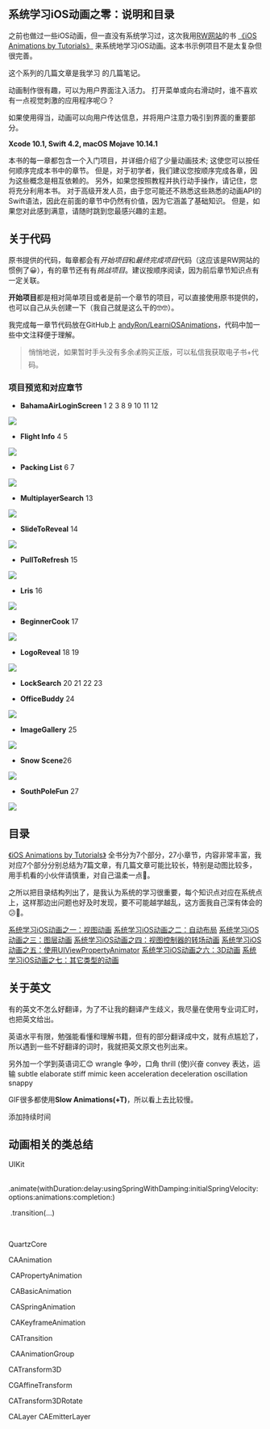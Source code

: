 系统学习iOS动画之零：说明和目录
---------

之前也做过一些iOS动画，但一直没有系统学习过，这次我用[RW网站](https://www.raywenderlich.com)的书 [《iOS Animations by Tutorials》](https://store.raywenderlich.com/products/ios-animations-by-tutorials) 来系统地学习iOS动画。这本书示例项目不是太复杂但很完善。

这个系列的几篇文章是我学习  的几篇笔记。

动画制作很有趣，可以为用户界面注入活力。 打开菜单或向右滑动时，谁不喜欢有一点视觉刺激的应用程序呢😏？

如果使用得当，动画可以向用户传达信息，并将用户注意力吸引到界面的重要部分。

**Xcode 10.1, Swift 4.2, macOS Mojave 10.14.1**

本书的每一章都包含一个入门项目，并详细介绍了少量动画技术; 这使您可以按任何顺序完成本书中的章节。
但是，对于初学者，我们建议您按顺序完成各章，因为这些概念是相互依赖的。 另外，如果您按照教程并执行动手操作，请记住，您将充分利用本书。
对于高级开发人员，由于您可能还不熟悉这些熟悉的动画API的Swift语法，因此在前面的章节中仍然有价值，因为它涵盖了基础知识。 但是，如果您对此感到满意，请随时跳到您最感兴趣的主题。



## 关于代码

原书提供的代码，每章都会有*开始项目*和*最终完成项目*代码（这应该是RW网站的惯例了😀），有的章节还有有*挑战项目*。建议按顺序阅读，因为前后章节知识点有一定关联。

**开始项目**都是相对简单项目或者是前一个章节的项目，可以直接使用原书提供的，也可以自己从头创建一下（我自己就是这么干的🤓🤓）。

我完成每一章节代码放在GitHub上 [andyRon/LearniOSAnimations](https://github.com/andyRon/LearniOSAnimations)，代码中加一些中文注释便于理解。

> 悄悄地说，如果暂时手头没有多余💰购买正版，可以私信我获取电子书+代码。

### 项目预览和对应章节


- **BahamaAirLoginScreen**  1 2 3    8 9 10 11 12 

![](https://ws1.sinaimg.cn/large/006tNbRwgy1fx69ltw09dg308s0avwtn.gif)

- **Flight Info**           4 5

![](https://ws1.sinaimg.cn/large/006tNbRwgy1fxcajmwugeg308m0fndxy.gif)

- **Packing List**          6 7

![](https://ws1.sinaimg.cn/large/006tNbRwgy1fw8qbtmmeag308s0fnafk.gif)

- **MultiplayerSearch**   13

![](https://ws2.sinaimg.cn/large/006tNbRwgy1fxmnjaf154g308m0fn1gb.gif)

- **SlideToReveal**       14

![](https://ws2.sinaimg.cn/large/006tNbRwgy1fy6f1w4io8g308o0fpjw8.gif)

- **PullToRefresh**       15

![](https://ws4.sinaimg.cn/large/006tNbRwgy1fx7j42np9ig308q08r0w0.gif)

- **Lris**                16



![](https://ws4.sinaimg.cn/large/006tNbRwgy1fy7mgff62bg308o0811bi.gif)

- **BeginnerCook**        17

![](https://ws3.sinaimg.cn/large/006tNbRwgy1fxtgx7q5s5g308s0fqqv5.gif)

- **LogoReveal**          18 19

![](https://ws1.sinaimg.cn/large/006tNbRwgy1fxtxbxrvowg308s0fqan5.gif)

- **LockSearch** 		20 21 22 23 



- **OfficeBuddy** 	24

![](https://ws3.sinaimg.cn/large/006tNbRwgy1fxvpgah492g306y067799.gif)

- **ImageGallery** 	25

![](https://ws3.sinaimg.cn/large/006tNbRwgy1fxvr9roxswg308q0fo7wh.gif)

- **Snow Scene**26

![](https://ws4.sinaimg.cn/large/006tNbRwgy1fxvzhofmleg30ku112b2a.gif)

- **SouthPoleFun**  	27

![](https://ws2.sinaimg.cn/large/006tNbRwgy1fxw1bdetvhg30fm08sn0q.gif)






## 目录

 [《iOS Animations by Tutorials》](https://store.raywenderlich.com/products/ios-animations-by-tutorials) 全书分为7个部分，27小章节，内容非常丰富，我对应7个部分分别总结为7篇文章，有几篇文章可能比较长，特别是动图比较多，用手机看的小伙伴请慎重，对自己温柔一点🥴。

之所以把目录结构列出了，是我认为系统的学习很重要，每个知识点对应在系统点上，这样那边出问题也好及时发现，要不可能越学越乱，这方面我自己深有体会的😕🤔。

[系统学习iOS动画之一：视图动画](Section_I.md)
[系统学习iOS动画之二：自动布局](Section_II.md)
[系统学习iOS动画之三：图层动画](Section_III.md)
[系统学习iOS动画之四：视图控制器的转场动画](Section_IV.md)
[系统学习iOS动画之五：使用UIViewPropertyAnimator](Section_V.md)
[系统学习iOS动画之六：3D动画](Section_VI.md)
[系统学习iOS动画之七：其它类型的动画](Section_VII.md)



## 关于英文

有的英文不怎么好翻译，为了不让我的翻译产生歧义，我尽量在使用专业词汇时，也把英文给出。

英语水平有限，勉强能看懂和理解书籍，但有的部分翻译成中文，就有点尴尬了，所以遇到一些不好翻译的词时，我就把英文原文也列出来。

另外加一个学到英语词汇😊
wrangle  	争吵，口角
thrill		(使)兴奋
convey	  表达，运输
subtle
elaborate
stiff
mimic
keen
acceleration
deceleration
oscillation
snappy



GIF很多都使用**Slow Animations(+T)**，所以看上去比较慢。

添加持续时间



## 动画相关的类总结

UIKit

​	.animate(withDuration:delay:usingSpringWithDamping:initialSpringVelocity:options:animations:completion:)

​	.transition(...)

​	

QuartzCore



CAAnimation

​	CAPropertyAnimation

​	CABasicAnimation 

​		CASpringAnimation 	

​	CAKeyframeAnimation

​	CATransition

​	CAAnimationGroup



CATransform3D

CGAffineTransform

CATransform3DRotate

CALayer  CAEmitterLayer















